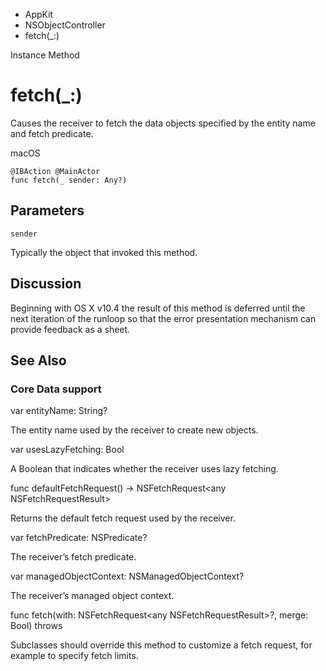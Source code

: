 

- AppKit
- NSObjectController
-  fetch(\_:) 

Instance Method

# fetch(\_:)

Causes the receiver to fetch the data objects specified by the entity name and fetch predicate.

macOS

``` source
@IBAction @MainActor
func fetch(_ sender: Any?)
```

## Parameters 

`sender`  

Typically the object that invoked this method.

## Discussion

Beginning with OS X v10.4 the result of this method is deferred until the next iteration of the runloop so that the error presentation mechanism can provide feedback as a sheet.

## See Also

### Core Data support

var entityName: String?

The entity name used by the receiver to create new objects.

var usesLazyFetching: Bool

A Boolean that indicates whether the receiver uses lazy fetching.

func defaultFetchRequest() -> NSFetchRequest&lt;any NSFetchRequestResult>

Returns the default fetch request used by the receiver.

var fetchPredicate: NSPredicate?

The receiver’s fetch predicate.

var managedObjectContext: NSManagedObjectContext?

The receiver’s managed object context.

func fetch(with: NSFetchRequest&lt;any NSFetchRequestResult>?, merge: Bool) throws

Subclasses should override this method to customize a fetch request, for example to specify fetch limits.

